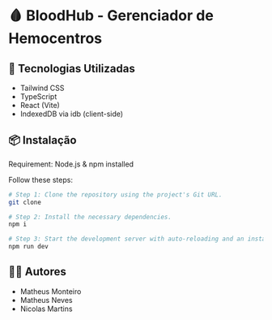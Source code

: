 # 🩸 BloodHub - Gerenciador de Hemocentros

## 🔧 Tecnologias Utilizadas
 - Tailwind CSS
 - TypeScript
 - React (Vite)
 - IndexedDB via idb (client-side)

## 📦 Instalação

Requirement: Node.js & npm installed

Follow these steps:

```sh
# Step 1: Clone the repository using the project's Git URL.
git clone 

# Step 2: Install the necessary dependencies.
npm i

# Step 3: Start the development server with auto-reloading and an instant preview.
npm run dev
```

## 🧑‍💻 Autores
 - Matheus Monteiro
 - Matheus Neves
 - Nicolas Martins
